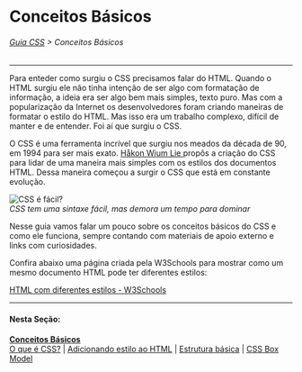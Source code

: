# Conceitos Básicos
###### [Guia CSS](../README.md) > Conceitos Básicos
---

Para enteder como surgiu o CSS precisamos falar do HTML. Quando o HTML surgiu ele não tinha intenção de ser algo com formatação de informação, a ideia era ser algo bem mais simples, texto puro. Mas com a popularização da Internet os desenvolvedores foram criando maneiras de formatar o estilo do HTML. Mas isso era um trabalho complexo, difícil de manter e de entender. Foi aí que surgiu o CSS.

O CSS é uma ferramenta incrível que surgiu nos meados da década de 90, em 1994 para ser mais exato. [Håkon Wium Lie ](https://pt.wikipedia.org/wiki/H%C3%A5kon_Wium_Lie) propôs a criação do CSS para lidar de uma maneira mais simples com os estilos dos documentos HTML. Dessa maneira começou a surgir o CSS que está em constante evolução.

![CSS é fácil?](https://media.giphy.com/media/xZqycRHIQkKNa/giphy.gif)  
*CSS tem uma sintaxe fácil, mas demora um tempo para dominar*

Nesse guia vamos falar um pouco sobre os conceitos básicos do CSS e como ele funciona, sempre contando com materiais de apoio externo e links com curiosidades.

Confira abaixo uma página criada pela W3Schools para mostrar como um mesmo documento HTML pode ter diferentes estilos:

[HTML com diferentes estilos - W3Schools](https://www.w3schools.com/css/demo_default.htm)

---
#### Nesta Seção:
[**Conceitos Básicos**](./conceitos-basicos.md)  
[O que é CSS?](./o-que-e-css.md) | [Adicionando estilo ao HTML](./adicionando-estilo-ao-html.md) | [Estrutura básica](./estrutura-basica.md) | [CSS Box Model](./css-box-model.md)
